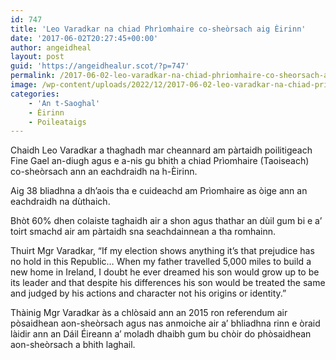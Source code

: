 ```yaml
---
id: 747
title: 'Leo Varadkar na chiad Phrìomhaire co-sheòrsach aig Èirinn'
date: '2017-06-02T20:27:45+00:00'
author: angeidheal
layout: post
guid: 'https://angeidhealur.scot/?p=747'
permalink: /2017-06-02-leo-varadkar-na-chiad-phriomhaire-co-sheorsach-aig-eirinn/
image: /wp-content/uploads/2022/12/2017-06-02-leo-varadkar-na-chiad-priomhaire-co-sheorsach-aig-eirinn.webp
categories:
    - 'An t-Saoghal'
    - Èirinn
    - Poileataigs
---
```


Chaidh Leo Varadkar a thaghadh mar cheannard am pàrtaidh poilitigeach Fine Gael an-diugh agus e a-nis gu bhith a chiad Prìomhaire (Taoiseach) co-sheòrsach ann an eachdraidh na h-Èirinn.

Aig 38 bliadhna a dh’aois tha e cuideachd am Prìomhaire as òige ann an eachdraidh na dùthaich.

Bhòt 60% dhen colaiste taghaidh air a shon agus thathar an dùil gum bi e a’ toirt smachd air am pàrtaidh sna seachdainnean a tha romhainn.

Thuirt Mgr Varadkar, “If my election shows anything it’s that prejudice has no hold in this Republic… When my father travelled 5,000 miles to build a new home in Ireland, I doubt he ever dreamed his son would grow up to be its leader and that despite his differences his son would be treated the same and judged by his actions and character not his origins or identity.”

Thàinig Mgr Varadkar às a chlòsaid ann an 2015 ron referendum air pòsaidhean aon-sheòrsach agus nas anmoiche air a’ bhliadhna rinn e òraid làidir ann an Dáil Éireann a’ moladh dhaibh gum bu chòir do phòsaidhean aon-sheòrsach a bhith laghail.